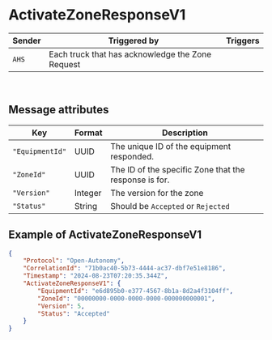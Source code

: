 # ActivateZoneResponseV1


|Sender| Triggered by | Triggers|
|---|---|---|
| `AHS` | Each truck that has acknowledge the Zone Request  | |

<br>

## Message attributes
| Key               |   Format    | Description |
|------------------|----------|-------------|
| `"EquipmentId"`    | UUID              | The unique ID of the equipment responded. |
| `"ZoneId"` | UUID   | The ID of the specific Zone that the response is for. |
| `"Version"`  | Integer    | The version for the zone|
| `"Status"` | String     | Should be `Accepted` or `Rejected`  |


## Example of ActivateZoneResponseV1
```json
{
    "Protocol": "Open-Autonomy",
    "CorrelationId": "71b0ac40-5b73-4444-ac37-dbf7e51e8186",
    "Timestamp": "2024-08-23T07:20:35.344Z",
    "ActivateZoneResponseV1": {
        "EquipmentId": "e6d895b0-e377-4567-8b1a-8d2a4f3104ff",
        "ZoneId": "00000000-0000-0000-0000-000000000001",
        "Version": 5,
        "Status": "Accepted"
    }
}
```

